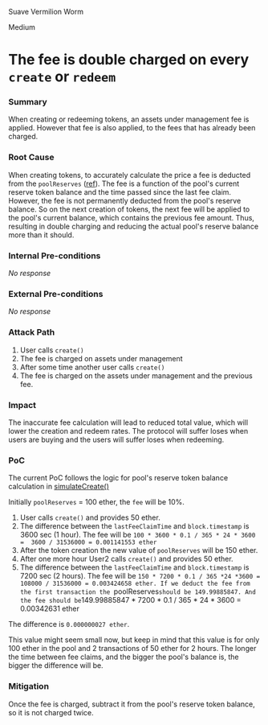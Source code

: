 Suave Vermilion Worm

Medium

# The fee is double charged on every `create` or `redeem`

### Summary

When creating or redeeming tokens, an assets under management fee is applied. However that fee is also applied, to the fees that has already been charged. 

### Root Cause

When creating tokens, to accurately calculate the price a fee is deducted from the `poolReserves` ([ref](https://github.com/sherlock-audit/2024-12-plaza-finance/blob/main/plaza-evm/src/Pool.sol#L273)). The fee is a function of the pool's current reserve token balance and the time passed since the last fee claim. However, the fee is not permanently deducted from the pool's reserve balance. So on the next creation of tokens, the next fee will be applied to the pool's current balance, which contains the previous fee amount. Thus, resulting in double charging and reducing the actual pool's reserve balance more than it should.

### Internal Pre-conditions

_No response_

### External Pre-conditions

_No response_

### Attack Path

1. User calls `create()`
2. The fee is charged on assets under management
3. After some time another user calls `create()`
4. The fee is charged on the assets under management and the previous fee. 

### Impact

The inaccurate fee calculation will lead to reduced total value, which will lower the creation and redeem rates. The protocol will suffer loses when users are buying and the users will suffer loses when redeeming.

### PoC

The current PoC follows the logic for pool's reserve token balance calculation in [simulateCreate()](https://github.com/sherlock-audit/2024-12-plaza-finance/blob/main/plaza-evm/src/Pool.sol#L262)

Initially `poolReserves` = 100 ether, the `fee` will be 10%.
1. User calls `create()` and provides 50 ether.
2. The difference between the `lastFeeClaimTime` and `block.timestamp` is 3600 sec (1 hour). The fee will be `100 * 3600 * 0.1 / 365 * 24 * 3600 =  3600 / 31536000 = 0.001141553 ether`
3. After the token creation the new value of `poolReserves` will be 150 ether.
4. After one more hour User2 calls `create()` and provides 50 ether.
5. The difference between the `lastFeeClaimTime` and `block.timestamp` is 7200 sec (2 hours).
The fee will be `150 * 7200 * 0.1 / 365 *24 *3600 = 108000 / 31536000 = 0.003424658 ether.
If we deduct the fee from the first transaction the `poolReserves` should be 149.99885847.
And the fee should be `149.99885847 * 7200 * 0.1 / 365 * 24 * 3600 = 0.00342631 ether

The difference is `0.000000027 ether`.

This value might seem small now, but keep in mind that this value is for only 100 ether in the pool and 2 transactions of 50 ether for 2 hours. The longer the time between fee claims, and the bigger the pool's balance is, the bigger the difference will be.

### Mitigation

Once the fee is charged, subtract it from the pool's reserve token balance, so it is not charged twice.